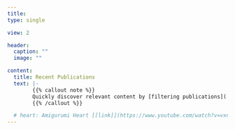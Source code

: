 ```yaml
---
title:    
type: single

view: 2

header:
  caption: ""
  image: ""

content:
  title: Recent Publications
  text: |-
        {{% callout note %}}
        Quickly discover relevant content by [filtering publications](./publication/).
        {{% /callout %}}

  # heart: Amigurumi Heart [[link]](https://www.youtube.com/watch?v=vxn93raVYxg&list=PLvzWNB_Nxz5upP4wx-QbhK5SIDc-ig_j7&index=13)
---
```


